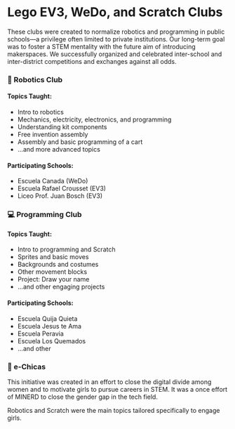 # Lego EV3, WeDo, and Scratch Clubs

These clubs were created to normalize robotics and programming in public schools—a privilege often limited to private institutions. Our long-term goal was to foster a STEM mentality with the future aim of introducing makerspaces. We successfully organized and celebrated inter-school and inter-district competitions and exchanges against all odds.

### 🤖 Robotics Club

#### Topics Taught:
* Intro to robotics
* Mechanics, electricity, electronics, and programming
* Understanding kit components
* Free invention assembly
* Assembly and basic programming of a cart
* ...and more advanced topics

#### Participating Schools:
* Escuela Canada (WeDo)
* Escuela Rafael Crousset (EV3)
* Liceo Prof. Juan Bosch (EV3)

### 💻 Programming Club

#### Topics Taught:
* Intro to programming and Scratch
* Sprites and basic moves
* Backgrounds and costumes
* Other movement blocks
* Project: Draw your name
* ...and other engaging projects

#### Participating Schools:
* Escuela Quija Quieta
* Escuela Jesus te Ama
* Escuela Peravia
* Escuela Los Quemados
* ...and other

### 🌸 e-Chicas

This initiative was created in an effort to close the digital divide among women and to motivate girls to pursue careers in STEM. It was a once effort of MINERD to close the gender gap in the tech field.

Robotics and Scratch were the main topics tailored specifically to engage girls.

